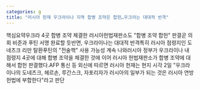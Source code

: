 ```yaml
---
categories: g
title: "러시아 헌재 우크라이나 지역 합병 조약은 합헌…우크라는 대대적 반격"
---
```

핵심요약우크라 4곳 합병 조약 체결한 러시아헌법재판소도 "합병 조약 합헌" 판결곧 의회 비준과 푸틴 서명 완료할 듯반면, 우크라이나는 대대적 반격특히 러시아 점령지인 도네츠크 리만 탈환푸틴의 "전술핵" 사용 가능성 계속 나와러시아 정부가 우크라이나 내 점령지 4곳에 대해 합병 조약을 체결한 것에 이어 러시아 헌법재판소가 합병 조약에 대해서 합헌 판결했다.AFP 통신 등 외신에 따르면 러시아 헌재는 현지 시각 2일 "우크라이나의 도네츠크, 헤르손, 루간스크, 자포리자가 러시아의 일부가 되는 것은 러시아 연방 헌법에 부합한다"라고 판단